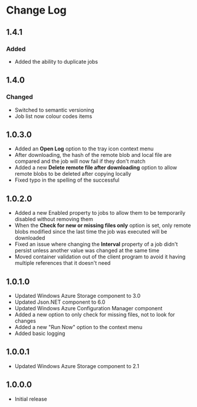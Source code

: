 # Change Log

## 1.4.1
### Added
* Added the ability to duplicate jobs

## 1.4.0
### Changed
* Switched to semantic versioning
* Job list now colour codes items

## 1.0.3.0
* Added an **Open Log** option to the tray icon context menu
* After downloading, the hash of the remote blob and local file are compared and the job will now fail if they don't match
* Added a new **Delete remote file after downloading** option to allow remote blobs to be deleted after copying locally
* Fixed typo in the spelling of the successful 

## 1.0.2.0
* Added a new Enabled property to jobs to allow them to be temporarily disabled without removing them
* When the **Check for new or missing files only** option is set, only remote blobs modified since the last time the job was executed will be downloaded
* Fixed an issue where changing the **Interval** property of a job didn't persist unless another value was changed at the same time
* Moved container validation out of the client program to avoid it having multiple references that it doesn't need

## 1.0.1.0
* Updated Windows Azure Storage component to 3.0
* Updated Json.NET component to 6.0
* Updated Windows Azure Configuration Manager component
* Added a new option to only check for missing files, not to look for changes
* Added a new "Run Now" option to the context menu
* Added basic logging

## 1.0.0.1
* Updated Windows Azure Storage component to 2.1

## 1.0.0.0
* Initial release

